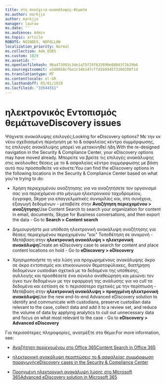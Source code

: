```yaml
---
title: στη συνέχεια-ανακάλυψης-θέματα
ms.author: markjjo
author: markjjo
manager: lauraw
ms.date: ''
ms.audience: Admin
ms.topic: article
ROBOTS: NOINDEX, NOFOLLOW
localization_priority: Normal
ms.collection: Adm_O365
ms.custom: 1829
ms.assetid: ''
ms.openlocfilehash: 96a473093c3de1a75f29f633890e08043f2b29b6
ms.sourcegitcommit: a340858cfbe1c34b147cffd1b0d4573160200f1d
ms.translationtype: MT
ms.contentlocale: el-GR
ms.lasthandoff: 05/01/2019
ms.locfileid: "33544551"
---
```

# <a name="ediscovery-issues"></a><span data-ttu-id="0d024-102">ηλεκτρονικός Εντοπισμός θεμάτων</span><span class="sxs-lookup"><span data-stu-id="0d024-102">eDiscovery issues</span></span>

<span data-ttu-id="0d024-103">Ψάχνετε ανακάλυψης επιλογές;</span><span class="sxs-lookup"><span data-stu-id="0d024-103">Looking for eDiscovery options?</span></span> <span data-ttu-id="0d024-104">Με την εκ νέου σχεδιασμένη περιήγηση με το & ασφαλείας κέντρο συμμόρφωσης, τις επιλογές ανακάλυψης μπορεί να μετακινηθεί ήδη.</span><span class="sxs-lookup"><span data-stu-id="0d024-104">With the re-designed navigation in the Security & Compliance Center, your eDiscovery options may have moved already.</span></span>  <span data-ttu-id="0d024-105">Μπορείτε να βρείτε τις επιλογές ανακάλυψης στις ακόλουθες θέσεις με το & ασφαλείας κέντρο συμμόρφωσης με βάση αυτό που προσπαθείτε να κάνετε:</span><span class="sxs-lookup"><span data-stu-id="0d024-105">You can find the eDiscovery options in the following locations in the Security & Compliance Center based on what you're trying to do:</span></span>

- <span data-ttu-id="0d024-106">Χρήση περιεχομένου αναζήτησης για να αναζητήσετε τον οργανισμό σας για περιεχόμενο στο μήνυμα ηλεκτρονικού ταχυδρομείου, έγγραφα, Skype για επαγγελματικές συνομιλίες και, στη συνέχεια, εξαγωγή δεδομένων - μεταβείτε στην **Αναζήτηση περιεχομένου > αναζήτησης**</span><span class="sxs-lookup"><span data-stu-id="0d024-106">Use Content Search to search your organization for content in email, documents, Skype for Business conversations, and then export the data - Go to **Search > Content search**</span></span>

- <span data-ttu-id="0d024-107">Δημιουργήστε μια υπόθεση ηλεκτρονική ανακάλυψη αναζήτησης για θέσεις περιεχομένου περιεχομένου "και" Τοποθέτηση σε αναμονή - Μετάβαση στην **ηλεκτρονική ανακάλυψη > ηλεκτρονική ανακάλυψη**</span><span class="sxs-lookup"><span data-stu-id="0d024-107">Create an eDiscovery case to search for content and place content locations on hold - Go to **eDiscovery > eDiscovery**</span></span>

- <span data-ttu-id="0d024-108">Χρησιμοποιήστε τη νέα λύση για προχωρημένους ανακάλυψης άκρο σε άκρο εντοπισμός και επικοινωνούν θεματοφύλακες, διατήρηση δεδομένων custodian σχετικά με τα δεδομένα της υπόθεσης, συλλογής και προσθέσετε ένα σύνολο αναθεώρηση και μειώνει τον όγκο των δεδομένων με την εφαρμογή της ανάλυσης για να cull τα δεδομένα και εστίαση σε τι περισσότερο σχετικές με την περίπτωση - Μετάβαση στην **ηλεκτρονική ανακάλυψη > προηγμένη ηλεκτρονική ανακάλυψη**</span><span class="sxs-lookup"><span data-stu-id="0d024-108">Use the new end-to-end Advanced eDiscovery solution to identify and communicate with custodians, preserve custodian data relevant to the case, collect data and add it to a review set, and reduce the volume of data by applying analytics to cull out unnecessary data and focus on what most relevant to the case -  Go to **eDiscovery > Advanced eDiscovery**</span></span>

<span data-ttu-id="0d024-109">Για περισσότερες πληροφορίες, ανατρέξτε στο θέμα:</span><span class="sxs-lookup"><span data-stu-id="0d024-109">For more information, see:</span></span>

- [<span data-ttu-id="0d024-110">Αναζήτηση περιεχομένου στο Office 365</span><span class="sxs-lookup"><span data-stu-id="0d024-110">Content Search in Office 365</span></span>](https://docs.microsoft.com/office365/securitycompliance/content-search)

- [<span data-ttu-id="0d024-111">ηλεκτρονική ανακάλυψη περιπτώσεις το & ασφαλείας συμμόρφωση παραγωγής</span><span class="sxs-lookup"><span data-stu-id="0d024-111">eDiscovery cases in the Security & Compliance Center</span></span>](https://docs.microsoft.com/office365/securitycompliance/ediscovery-cases)

- [<span data-ttu-id="0d024-112">Προηγμένη ηλεκτρονική ανακάλυψη λύσης στο Microsoft 365</span><span class="sxs-lookup"><span data-stu-id="0d024-112">Advanced eDiscovery solution in Microsoft 365</span></span>](https://docs.microsoft.com/office365/securitycompliance/compliance20/overview-ediscovery-20)
